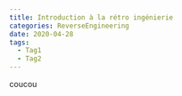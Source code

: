 ```yaml
---
title: Introduction à la rétro ingénierie
categories: ReverseEngineering
date: 2020-04-28
tags:
  - Tag1
  - Tag2
---
```


coucou
